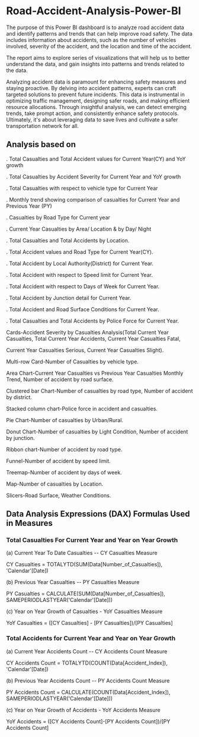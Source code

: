 # Road-Accident-Analysis-Power-BI

The purpose of this Power BI dashboard is to analyze road accident data and identify patterns and trends that can help improve road safety. The data includes information about accidents, such as the number of vehicles involved, severity of the accident, and the location and time of the accident.

The report aims to explore series of visualizations that will help us to better understand the data, and gain insights into patterns and trends related to the data. 

Analyzing accident data is paramount for enhancing safety measures and staying proactive. By delving into accident patterns, experts can craft targeted solutions to prevent future incidents. This data is instrumental in optimizing traffic management, designing safer roads, and making efficient resource allocations. Through insightful analysis, we can detect emerging trends, take prompt action, and consistently enhance safety protocols. Ultimately, it's about leveraging data to save lives and cultivate a safer transportation network for all.

## Analysis based on 

   . Total Casualties and Total Accident values for Current Year(CY) and YoY growth

   . Total Casualties by Accident Severity for Current Year and YoY growth

   . Total Casualties with respect to vehicle type for Current Year

   . Monthly trend showing comparison of casualties for Current Year and Previous Year (PY)

   . Casualties by Road Type for Current year

   . Current Year Casualties by Area/ Location & by Day/ Night

   . Total Casualties and Total Accidents by Location.

   . Total Accident values and Road Type for Current Year(CY). 

   . Total Accident by Local Authority(District) for Current Year.

   . Total Accident with respect to Speed limit for Current Year.

   . Total Accident with respect to Days of Week for Current Year.

   . Total Accident by Junction detail for Current Year.

   . Total Accident and Road Surface Conditions for Current Year.

   . Total Casualties and Total Accidents by Police Force for Current Year.


Cards-Accident Severity by Casualties Analysis(Total Current Year Casualties, Total Current Year Accidents, Current Year Casualties Fatal, 

Current Year Casualties Serious, Current Year Casualties Slight).

Multi-row Card-Number of Casualties by vehicle type.

Area Chart-Current Year Casualties vs Previous Year Casualties Monthly Trend, Number of accident by road surface.

Clustered bar Chart-Number of casualties by road type, Number of accident by district.

Stacked column chart-Police force in accident and casualties.

Pie Chart-Number of casualties by Urban/Rural.

Donut Chart-Number of casualties by Light Condition, Number of accident by junction.

Ribbon chart-Number of accident by road type.

Funnel-Number of accident by speed limit.

Treemap-Number of accident by days of week.

Map-Number of casualties by Location.

Slicers-Road Surface, Weather Conditions.


## Data Analysis Expressions (DAX) Formulas Used in Measures

### Total Casualties For Current Year and Year on Year Growth

(a) Current Year To Date Casualties -- CY Casualties Measure

CY Casualties = TOTALYTD(SUM(Data[Number_of_Casualties]), 'Calendar'[Date])

(b) Previous Year Casualties -- PY Casualties Measure

PY Casualties = CALCULATE(SUM(Data[Number_of_Casualties]), SAMEPERIODLASTYEAR('Calendar'[Date]))

(c) Year on Year Growth of Casualties - YoY Casualties Measure

YoY Casualties = ([CY Casualties] - [PY Casualties])/[PY Casualties]

### Total Accidents for Current Year and Year on Year Growth

(a) Current Year Accidents Count -- CY Accidents Count Measure

CY Accidents Count = TOTALYTD(COUNT(Data[Accident_Index]), 'Calendar'[Date])

(b) Previous Year Accidents Count -- PY Accidents Count Measure

PY Accidents Count = CALCULATE(COUNT(Data[Accident_Index]), SAMEPERIODLASTYEAR('Calendar'[Date]))

(c) Year on Year Growth of Accidents - YoY Accidents Measure

YoY Accidents = ([CY Accidents Count]-[PY Accidents Count])/[PY Accidents Count]




